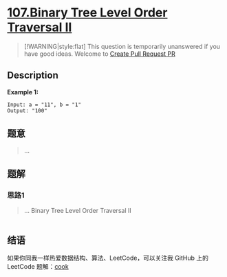 # [107.Binary Tree Level Order Traversal II][title]

> [!WARNING|style:flat]
> This question is temporarily unanswered if you have good ideas. Welcome to [Create Pull Request PR](https://github.com/tigbox/cook)

## Description

**Example 1:**

```
Input: a = "11", b = "1"
Output: "100"
```

## 题意
> ...

## 题解

### 思路1
> ...
Binary Tree Level Order Traversal II
```go
```


## 结语

如果你同我一样热爱数据结构、算法、LeetCode，可以关注我 GitHub 上的 LeetCode 题解：[cook][me]

[title]: https://leetcode.com/problems/binary-tree-level-order-traversal-ii/
[me]: https://github.com/tigbox/cook
